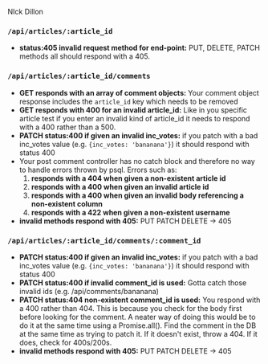 NIck Dillon 

<!-- ### `/api/articles` 
 - **status:405 invalid request method for end-point:** PUT, DELETE, PATCH methods all should respond with a 405. Can handle this with `articlesRouter.route('/').all(()=>{})` -->
 
### `/api/articles/:article_id`
 <!-- - **GET status:200 responds with a single article object:** Missing the article body -->
 <!-- - **PATCH status:200 and an updated article when given a body including a valid "inc_votes":** should be 200: "success", not 201: "created" -->
 <!-- - **GET status:400 URL contains an invalid article_id:** Uncaught error here. It defaults to 500 atm. This error is caused when you try and get an article with the id `'abc'` (invalid format) -->
 <!-- - **DELETE responds with 400 on invalid article_id:** same as above -->
 - **status:405 invalid request method for end-point:** PUT, DELETE, PATCH methods all should respond with a 405.

 ### `/api/articles/:article_id/comments`
- **GET responds with an array of comment objects:** Your comment object response includes the `article_id` key which needs to be removed 
- **GET responds with 400 for an invalid article_id:** Like in you specific article test if you enter an invalid kind of article_id it needs to respond with a 400 rather than a 500.
- **PATCH status:400 if given an invalid inc_votes:** if you patch with a bad inc_votes value (e.g. `{inc_votes: 'bananana'}`) it should respond with status 400
-  Your post comment controller has no catch block and therefore no way to handle errors thrown by psql. Errors such as:
    1. **responds with a 404 when given a non-existent article id**
    2. **responds with a 400 when given an invalid article id**
    3. **responds with a 400 when given an invalid body referencing a non-existent column**
    4. **responds with a 422 when given a non-existent username**
- **invalid methods respond with 405:** PUT PATCH DELETE -> 405

 ### `/api/articles/:article_id/comments/:comment_id`
 <!-- - **PATCH status:200 and an updated comment when given a body including a valid "inc_votes":** 200, not 201 -->
 - **PATCH status:400 if given an invalid inc_votes:** if you patch with a bad inc_votes value (e.g. `{inc_votes: 'bananana'}`) it should respond with status 400
 - **PATCH status:400 if invalid comment_id is used:** Gotta catch those invalid ids (e.g. /api/comments/bananana)
 - **PATCH status:404 non-existent comment_id is used:** You respond with a 400 rather than 404. This is because you check for the body first before looking for the comment. A neater way of doing this would be to do it at the same time using a Promise.all(). Find the comment in the DB at the same time as trying to patch it. If it doesn't exist, throw a 404. If it does, check for 400s/200s.
- **invalid methods respond with 405:** PUT PATCH DELETE -> 405

<!-- ### `/api/users`
- **invalid methods respond with 405:** PUT PATCH DELETE -> 405 -->